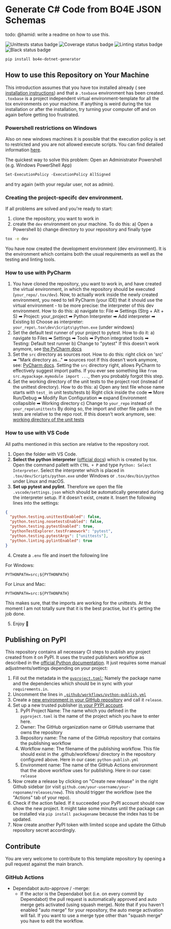 # Generate C# Code from BO4E JSON Schemas

todo: @hamid: write a readme on how to use this.

![Unittests status badge](https://github.com/Hochfrequenz/python_template_repository/workflows/Unittests/badge.svg)
![Coverage status badge](https://github.com/Hochfrequenz/python_template_repository/workflows/Coverage/badge.svg)
![Linting status badge](https://github.com/Hochfrequenz/python_template_repository/workflows/Linting/badge.svg)
![Black status badge](https://github.com/Hochfrequenz/python_template_repository/workflows/Formatting/badge.svg)

```bash
pip install bo4e-dotnet-generator
```

## How to use this Repository on Your Machine

This introduction assumes that you have tox installed already (
see [installation instructions](https://tox.readthedocs.io/en/latest/installation.html)) and that a `.toxbase` environment
has been created.
`.toxbase` is a project independent virtual environment-template for all the tox environments on your machine. If anything is weird during the tox installation or after the installation, try turning your computer off and on again before getting too frustrated.

### Powershell restrictions on Windows
Also on new windows machines it is possible that the execution policy is set to restricted and you are not allowed execute scripts. You can find detailed information [here](https://learn.microsoft.com/de-de/powershell/module/microsoft.powershell.core/about/about_execution_policies?view=powershell-7.3).

The quickest way to solve this problem: Open an Administrator Powershell (e.g. Windows PowerShell App)
```ps
Set-ExecutionPolicy -ExecutionPolicy AllSigned
```
and try again (with your regular user, not as admin).

### Creating the project-specifc dev environment.
If all problems are solved and you're ready to start:
   1. clone the repository, you want to work in
   2. create the `dev` environment on your machine. To do this:
       a) Open a Powershell
       b) change directory to your repository
and finally type

```bash
tox -e dev
```

You have now created the development environment (dev environment). It is the environment which contains both the usual requirements as well as the testing and linting tools.

### How to use with PyCharm

1. You have cloned the repository, you want to work in, and have created the virtual environment, in which the repository should be executed (`your_repo/.tox/dev`). Now, to actually work inside the newly created environment, you need to tell PyCharm (your IDE) that it should use the virtual environment - to be more precise: the interpreter of this dev environment. How to do this:
a) navigate to: File ➡ Settings (Strg + Alt + S) ➡ Project: your_project ➡ Python Interpreter ➡ Add interpreter ➡ Existing
b) Choose as interpreter: `your_repo\.tox\dev\Scripts\python.exe` (under windows)
2. Set the default test runner of your project to pytest. How to do it:
a) navigate to Files ➡ Settings ➡ Tools ➡ Python integrated tools ➡ Testing: Default test runner
b) Change to "pytest"
If this doesn't work anymore, see [the PyCharm docs](https://www.jetbrains.com/help/pycharm/choosing-your-testing-framework.html)
3. Set the `src` directory as sources root. How to do this:
right click on 'src' ➡ "Mark directory as…" ➡ sources root
If this doesn't work anymore, see: [PyCharm docs](https://www.jetbrains.com/help/pycharm/content-root.html).
Setting the `src` directory right, allows PyCharm to effectively suggest import paths.
If you ever see something like `from src.mypackage.mymodule import ...`, then you probably forgot this step.
5. Set the working directory of the unit tests to the project root (instead of the unittest directory). How to do this:
a) Open any test file whose name starts with `test_` in unit tests/tests
b) Right click inside the code ➡ More Run/Debug ➡ Modify Run Configuration ➡ expand Environment collapsible ➡ Working directory
c) Change to `your_repo` instead of `your_repo\unittests`
By doing so, the import and other file paths in the tests are relative to the repo root.
If this doesn't work anymore, see: [working directory of the unit tests](https://www.jetbrains.com/help/pycharm/creating-run-debug-configuration-for-tests.html)

### How to use with VS Code
All paths mentioned in this section are relative to the repository root.

1. Open the folder with VS Code.
2. **Select the python interpreter** ([official docs](https://code.visualstudio.com/docs/python/environments#_manually-specify-an-interpreter)) which is created by tox. Open the command pallett with `CTRL + P` and type `Python: Select Interpreter`. Select the interpreter which is placed in `.tox/dev/Scripts/python.exe` under Windows or `.tox/dev/bin/python` under Linux and macOS.
3. **Set up pytest and pylint**. Therefore we open the file `.vscode/settings.json` which should be automatically generated during the interpreter setup. If it doesn't exist, create it. Insert the following lines into the settings:

```json
{
  "python.testing.unittestEnabled": false,
  "python.testing.nosetestsEnabled": false,
  "python.testing.pytestEnabled": true,
  "pythonTestExplorer.testFramework": "pytest",
  "python.testing.pytestArgs": ["unittests"],
  "python.linting.pylintEnabled": true
}
```

4. Create a `.env` file and insert the following line

For Windows:

```
PYTHONPATH=src;${PYTHONPATH}
```

For Linux and Mac:

```
PYTHONPATH=src:${PYTHONPATH}
```

This makes sure, that the imports are working for the unittests.
At the moment I am not totally sure that it is the best practise, but it's getting the job done.

5. Enjoy 🤗

## Publishing on PyPI

This repository contains all necessary CI steps to publish any project created from it on PyPI.
It uses the trusted publishers workflow as described in the [official Python documentation](https://packaging.python.org/guides/publishing-package-distribution-releases-using-github-actions-ci-cd-workflows/).
It just requires some manual adjustments/settings depending on your project:

1. Fill out the metadata in the [`pyproject.toml`](pyproject.toml); Namely the package name and the dependencies which should be in sync with your `requirements.in`.
2. Uncomment the lines in [`.github/workflows/python-publish.yml`](.github/workflows/python-publish.yml)
3. Create a [new environment in your GitHub repository](https://github.com/Hochfrequenz/python_template_repository/settings/environments) and call it `release`.
4. Set up a new trusted publisher [in your PYPI account](https://pypi.org/manage/account/publishing/).
   1. PyPI Project Name: The name which you defined in the `pyproject.toml` is the name of the project which you have to enter here.
   2. Owner: The GitHub organization name or GitHub username that owns the repository
   3. Repository name: The name of the GitHub repository that contains the publishing workflow
   4. Workflow name: The filename of the publishing workflow. This file should exist in the .github/workflows/ directory in the repository configured above. Here in our case: `python-publish.yml`
   5. Environment name: The name of the GitHub Actions environment that the above workflow uses for publishing. Here in our case: `release`
5. Now create a release by clicking on "Create new release" in the right Github sidebar (or visit `github.com/your-username/your-reponame/releases/new`). This should trigger the workflow (see the "Actions" tab of your repo).
6. Check if the action failed. If it succeeded your PyPI account should now show the new project. It might take some minutes until the package can be installed via `pip install packagename` because the index has to be updated.
7. Now create another PyPI token with limited scope and update the Github repository secret accordingly.

## Contribute

You are very welcome to contribute to this template repository by opening a pull request against the main branch.

### GitHub Actions

- Dependabot auto-approve / -merge:
  - If the actor is the Dependabot bot (i.e. on every commit by Dependabot)
    the pull request is automatically approved and auto merge gets activated
    (using squash merge).
    Note that if you haven't enabled "auto merge" for your repository, the auto merge activation will fail.
    If you want to use a merge type other than "squash merge" you have to edit the workflow.
